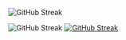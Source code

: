 

![GitHub Streak](https://github-readme-stats.vercel.app/api/top-langs?username=makrotos&show_icons=true&locale=en&layout=compact&theme=tokyonight&card_width=840)  

![GitHub Streak](https://github-readme-stats.vercel.app/api?username=makrotos&card_width=400&card_height=300&show_icons=true&theme=tokyonight) [![GitHub Streak](https://streak-stats.demolab.com?user=MaKrotos&card_height=194&theme=tokyonight&exclude_days=Tue&card_width=400)](https://git.io/streak-stats)
<!--
**MaKrotos/MaKrotos** is a ✨ _special_ ✨ repository because its `README.md` (this file) appears on your GitHub profile.

Here are some ideas to get you started:

- 🔭 I’m currently working on ...
- 🌱 I’m currently learning ...
- 👯 I’m looking to collaborate on ...
- 🤔 I’m looking for help with ...
- 💬 Ask me about ...
- 📫 How to reach me: ...
- 😄 Pronouns: ...
- ⚡ Fun fact: ...
-->
